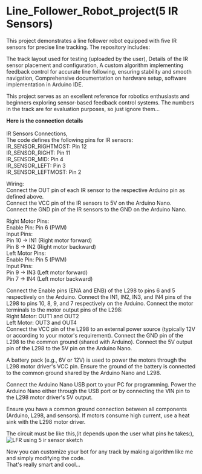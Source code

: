 # Line_Follower_Robot_project(5 IR Sensors)
This project demonstrates a line follower robot equipped with five IR sensors for precise line tracking. The repository includes:

   The track layout used for testing (uploaded by the user),
   Details of the IR sensor placement and configuration,
   A custom algorithm implementing feedback control for accurate line following, ensuring stability and smooth navigation,
   Comprehensive documentation on hardware setup, software implementation in Arduino IDE.

This project serves as an excellent reference for robotics enthusiasts and beginners exploring sensor-based feedback control systems.
The numbers in the track are for evaluation purposes, so just ignore them...

**Here is the connection details** <br><br>
IR Sensors Connections,<br>
The code defines the following pins for IR sensors:<br>
IR_SENSOR_RIGHTMOST: Pin 12<br>
IR_SENSOR_RIGHT: Pin 11<br>
IR_SENSOR_MID: Pin 4<br>
IR_SENSOR_LEFT: Pin 3<br>
IR_SENSOR_LEFTMOST: Pin 2

Wiring:<br>
Connect the OUT pin of each IR sensor to the respective Arduino pin as defined above.<br>
Connect the VCC pin of the IR sensors to 5V on the Arduino Nano.<br>
Connect the GND pin of the IR sensors to the GND on the Arduino Nano.

Right Motor Pins:<br>
Enable Pin: Pin 6 (PWM)<br>
Input Pins:<br>
Pin 10 → IN1 (Right motor forward)<br>
Pin 8 → IN2 (Right motor backward)<br>
Left Motor Pins:<br>
Enable Pin: Pin 5 (PWM)<br>
Input Pins:<br>
Pin 9 → IN3 (Left motor forward)<br>
Pin 7 → IN4 (Left motor backward)<br>

Connect the Enable pins (ENA and ENB) of the L298 to pins 6 and 5 respectively on the Arduino.
Connect the IN1, IN2, IN3, and IN4 pins of the L298 to pins 10, 8, 9, and 7 respectively on the Arduino.
Connect the motor terminals to the motor output pins of the L298:<br>
Right Motor: OUT1 and OUT2<br>
Left Motor: OUT3 and OUT4<br>
Connect the VCC pin of the L298 to an external power source (typically 12V or according to your motor's requirement).
Connect the GND pin of the L298 to the common ground (shared with Arduino).
Connect the 5V output pin of the L298 to the 5V pin on the Arduino Nano.

A battery pack (e.g., 6V or 12V) is used to power the motors through the L298 motor driver's VCC pin.
Ensure the ground of the battery is connected to the common ground shared by the Arduino Nano and L298.

Connect the Arduino Nano USB port to your PC for programming.
Power the Arduino Nano either through the USB port or by connecting the VIN pin to the L298 motor driver's 5V output.

Ensure you have a common ground connection between all components (Arduino, L298, and sensors).
If motors consume high current, use a heat sink with the L298 motor driver.

The circuit must be like this,(it depends upon the user what pins he takes:),
![LFR using 5 ir sensor sketch](https://github.com/user-attachments/assets/16ffd835-c851-4a2b-9569-fbb1e422c64c)

Now you can customize your bot for any track by making algorithm like me and simply modifying the code.<br>
That's really smart and cool...







   
